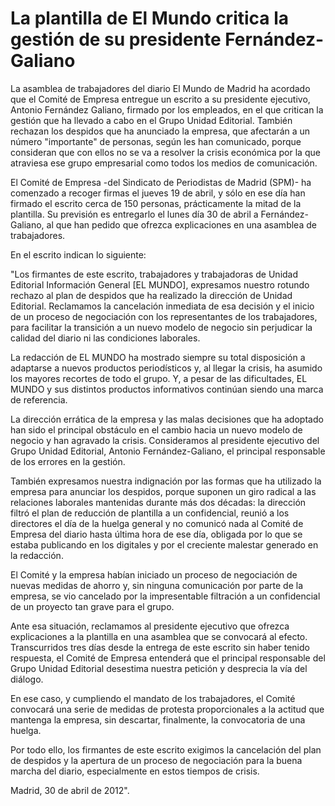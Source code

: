 # La plantilla de El Mundo critica la gestión de su presidente Fernández-Galiano

La asamblea de trabajadores del diario El Mundo de Madrid ha acordado que el Comité de Empresa entregue un escrito a su presidente ejecutivo, Antonio Fernández Galiano, firmado por los empleados, en el que critican la gestión que ha llevado a cabo en el Grupo Unidad Editorial. También rechazan los despidos que ha anunciado la empresa, que afectarán a un número "importante" de personas, según les han comunicado, porque consideran que con ellos no se va a resolver la crisis económica por la que atraviesa ese grupo empresarial como todos los medios de comunicación.

El Comité de Empresa -del Sindicato de Periodistas de Madrid (SPM)- ha comenzado a recoger firmas el jueves 19 de abril, y sólo en ese día han firmado el escrito cerca de 150 personas, prácticamente la mitad de la plantilla. Su previsión es entregarlo el lunes día 30 de abril a Fernández-Galiano, al que han pedido que ofrezca explicaciones en una asamblea de trabajadores.

En el escrito indican lo siguiente:

"Los firmantes de este escrito, trabajadores y trabajadoras de Unidad Editorial Información General [EL MUNDO], expresamos nuestro rotundo rechazo al plan de despidos que ha realizado la dirección de Unidad Editorial. Reclamamos la cancelación inmediata de esa decisión y el inicio de un proceso de negociación con los representantes de los trabajadores, para facilitar la transición a un nuevo modelo de negocio sin perjudicar la calidad del diario ni las condiciones laborales.

La redacción de EL MUNDO ha mostrado siempre su total disposición a adaptarse a nuevos productos periodísticos y, al llegar la crisis, ha asumido los mayores recortes de todo el grupo. Y, a pesar de las dificultades, EL MUNDO y sus distintos productos informativos continúan siendo una marca de referencia.

La dirección errática de la empresa y las malas decisiones que ha adoptado han sido el principal obstáculo en el cambio hacia un nuevo modelo de negocio y han agravado la crisis. Consideramos al presidente ejecutivo del Grupo Unidad Editorial, Antonio Fernández-Galiano, el principal responsable de los errores en la gestión.

También expresamos nuestra indignación por las formas que ha utilizado la empresa para anunciar los despidos, porque suponen un giro radical a las relaciones laborales mantenidas durante más dos décadas: la dirección filtró el plan de reducción de plantilla a un confidencial, reunió a los directores el día de la huelga general y no comunicó nada al Comité de Empresa del diario hasta última hora de ese día, obligada por lo que se estaba publicando en los digitales y por el creciente malestar generado en la redacción.

El Comité y la empresa habían iniciado un proceso de negociación de nuevas medidas de ahorro y, sin ninguna comunicación por parte de la empresa, se vio cancelado por la impresentable filtración a un confidencial de un proyecto tan grave para el grupo.

Ante esa situación, reclamamos al presidente ejecutivo que ofrezca explicaciones a la plantilla en una asamblea que se convocará al efecto. Transcurridos tres días desde la entrega de este escrito sin haber tenido respuesta, el Comité de Empresa entenderá que el principal responsable del Grupo Unidad Editorial desestima nuestra petición y desprecia la vía del diálogo.

En ese caso, y cumpliendo el mandato de los trabajadores, el Comité convocará una serie de medidas de protesta proporcionales a la actitud que mantenga la empresa, sin descartar, finalmente, la convocatoria de una huelga.


Por todo ello, los firmantes de este escrito exigimos la cancelación del plan de despidos y la apertura de un proceso de negociación para la buena marcha del diario, especialmente en estos tiempos de crisis.

Madrid, 30 de abril de 2012".
